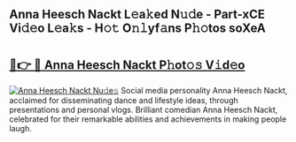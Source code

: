 ## Anna Heesch Nackt L𝚎a𝚔ed N𝚞𝚍e - Part-xCE Vi𝚍𝚎o L𝚎a𝚔s - H𝚘𝚝 O𝚗𝚕yf𝚊ns P𝚑𝚘tos soXeA

# <h2><a href="http://kf4104.oniu.top/?m=Anna+Heesch+Nackt">🔗👉 🔴 Anna Heesch Nackt P𝚑ot𝚘𝚜 V𝚒d𝚎o</a></h2>

[![Anna Heesch Nackt Nu𝚍e𝚜](https://i.imgur.com/0qMVB7G.gif)](http://kf4104.oniu.top/?m=Anna+Heesch+Nackt)
Social media personality Anna Heesch Nackt, acclaimed for disseminating dance and lifestyle ideas, through presentations and personal vlogs. Brilliant comedian Anna Heesch Nackt, celebrated for their remarkable abilities and achievements in making people laugh.  
